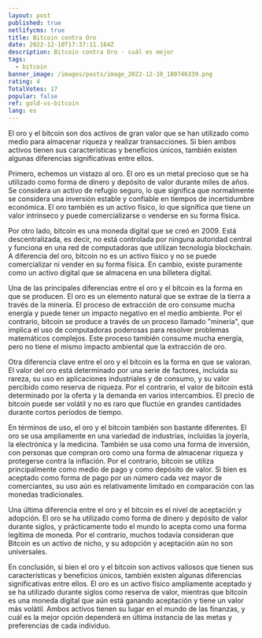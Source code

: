 ```yaml
---
layout: post
published: true
netlifycms: true
title: Bitcoin contra Oro
date: 2022-12-10T17:37:11.164Z
description: Bitcoin contra Oro - cuál es mejor
tags:
  - bitcoin
banner_image: /images/posts/image_2022-12-10_180746339.png
rating: 4
TotalVotes: 17
popular: false
ref: gold-vs-bitcoin
lang: es
---
```

El oro y el bitcoin son dos activos de gran valor que se han utilizado como medio para almacenar riqueza y realizar transacciones. Si bien ambos activos tienen sus características y beneficios únicos, también existen algunas diferencias significativas entre ellos.

Primero, echemos un vistazo al oro. El oro es un metal precioso que se ha utilizado como forma de dinero y depósito de valor durante miles de años. Se considera un activo de refugio seguro, lo que significa que normalmente se considera una inversión estable y confiable en tiempos de incertidumbre económica. El oro también es un activo físico, lo que significa que tiene un valor intrínseco y puede comercializarse o venderse en su forma física.

Por otro lado, bitcoin es una moneda digital que se creó en 2009. Está descentralizada, es decir, no está controlada por ninguna autoridad central y funciona en una red de computadoras que utilizan tecnología blockchain. A diferencia del oro, bitcoin no es un activo físico y no se puede comercializar ni vender en su forma física. En cambio, existe puramente como un activo digital que se almacena en una billetera digital.

Una de las principales diferencias entre el oro y el bitcoin es la forma en que se producen. El oro es un elemento natural que se extrae de la tierra a través de la minería. El proceso de extracción de oro consume mucha energía y puede tener un impacto negativo en el medio ambiente. Por el contrario, bitcoin se produce a través de un proceso llamado "minería", que implica el uso de computadoras poderosas para resolver problemas matemáticos complejos. Este proceso también consume mucha energía, pero no tiene el mismo impacto ambiental que la extracción de oro.

Otra diferencia clave entre el oro y el bitcoin es la forma en que se valoran. El valor del oro está determinado por una serie de factores, incluida su rareza, su uso en aplicaciones industriales y de consumo, y su valor percibido como reserva de riqueza. Por el contrario, el valor de bitcoin está determinado por la oferta y la demanda en varios intercambios. El precio de bitcoin puede ser volátil y no es raro que fluctúe en grandes cantidades durante cortos períodos de tiempo.

En términos de uso, el oro y el bitcoin también son bastante diferentes. El oro se usa ampliamente en una variedad de industrias, incluidas la joyería, la electrónica y la medicina. También se usa como una forma de inversión, con personas que compran oro como una forma de almacenar riqueza y protegerse contra la inflación. Por el contrario, bitcoin se utiliza principalmente como medio de pago y como depósito de valor. Si bien es aceptado como forma de pago por un número cada vez mayor de comerciantes, su uso aún es relativamente limitado en comparación con las monedas tradicionales.

Una última diferencia entre el oro y el bitcoin es el nivel de aceptación y adopción. El oro se ha utilizado como forma de dinero y depósito de valor durante siglos, y prácticamente todo el mundo lo acepta como una forma legítima de moneda. Por el contrario, muchos todavía consideran que Bitcoin es un activo de nicho, y su adopción y aceptación aún no son universales.

En conclusión, si bien el oro y el bitcoin son activos valiosos que tienen sus características y beneficios únicos, también existen algunas diferencias significativas entre ellos. El oro es un activo físico ampliamente aceptado y se ha utilizado durante siglos como reserva de valor, mientras que bitcoin es una moneda digital que aún está ganando aceptación y tiene un valor más volátil. Ambos activos tienen su lugar en el mundo de las finanzas, y cuál es la mejor opción dependerá en última instancia de las metas y preferencias de cada individuo.
